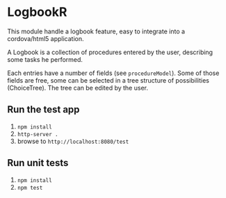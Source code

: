 # LogbookR

This module handle a logbook feature, easy to integrate into a cordova/html5 application.

A Logbook is a collection of procedures entered by the user, describing some tasks he performed.

Each entries have a number of fields (see `procedureModel`). Some of those fields are free, some can be selected in a tree structure of possibilities (ChoiceTree). The tree can be edited by the user.

## Run the test app

 1. `npm install`
 1. `http-server .`
 1. browse to `http://localhost:8080/test`

## Run unit tests

 1. `npm install`
 2. `npm test`

